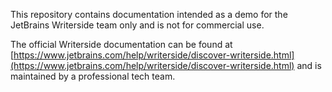 This repository contains documentation intended as a demo for the JetBrains Writerside team only and is not for commercial use.

The official Writerside documentation can be found at [https://www.jetbrains.com/help/writerside/discover-writerside.html](https://www.jetbrains.com/help/writerside/discover-writerside.html) and is maintained by a professional tech team.